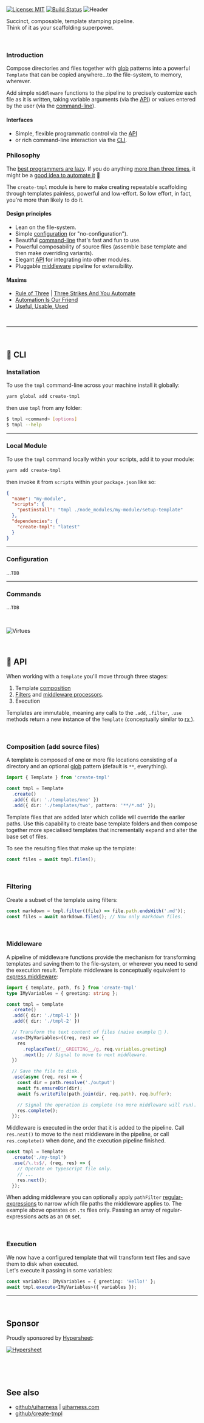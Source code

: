 [![License: MIT](https://img.shields.io/badge/License-MIT-blue.svg)](https://opensource.org/licenses/MIT)
[![Build Status](https://travis-ci.org/philcockfield/create-tmpl.svg?branch=master)](https://travis-ci.org/philcockfield/create-tmpl)
![Header](https://user-images.githubusercontent.com/185555/51378810-daa55200-1b72-11e9-9658-275929147ee9.png)

Succinct, composable, template stamping pipeline.  
Think of it as your scaffolding superpower.

<p>&nbsp;</p>

### Introduction
Compose directories and files together with [glob](https://en.wikipedia.org/wiki/Glob_(programming)) patterns into a powerful `Template` that can be copied anywhere...to the file-system, to memory, wherever.

Add simple `middleware` functions to the pipeline to precisely customize each file as it is written, taking variable arguments (via the [API](#API)) or values entered by the user (via the [command-line](#CLI)).

#### Interfaces

- Simple, flexible programmatic control via the [API](#API)
- or rich command-line interaction via the [CLI](#CLI).

### Philosophy
The [best programmers are lazy](http://threevirtues.com). If you do anything [more than three times](http://wiki.c2.com/?ThreeStrikesAndYouAutomate), it might be a [good idea to automate it](http://wiki.c2.com/?AutomationIsOurFriend) 🤖

The `create-tmpl` module is here to make creating repeatable scaffolding through templates painless, powerful and low-effort.  So low effort, in fact, you're more than likely to do it.

#### Design principles

- Lean on the file-system.
- Simple [configuration](Configuration) (or "no-configuration").
- Beautiful [command-line](#CLI) that's fast and fun to use.
- Powerful composability of source files (assemble base template and then make overriding variants).
- Elegant [API](#API) for integrating into other modules.
- Pluggable [middleware](#Middleware) pipeline for extensibility.

#### Maxims
- [Rule of Three](http://wiki.c2.com/?RuleOfThree) | [Three Strikes And You Automate](http://wiki.c2.com/?ThreeStrikesAndYouAutomate)
- [Automation Is Our Friend](http://wiki.c2.com/?AutomationIsOurFriend)
- [Useful, Usable, Used](http://wiki.c2.com/?UsefulUsableUsed)


<p>&nbsp;</p>  

---

<p>&nbsp;</p>



## 🌳 CLI

### Installation
To use the `tmpl` command-line across your machine install it globally:

```bash
yarn global add create-tmpl
```

then use `tmpl` from any folder:

```bash
$ tmpl <command> [options]
$ tmpl --help
```


---

### Local Module
To use the `tmpl` command locally within your scripts, add it to your module:

```bash
yarn add create-tmpl
```

then invoke it from `scripts` within your `package.json` like so:

```json
{
  "name": "my-module",
  "scripts": {
    "postinstall": "tmpl ./node_modules/my-module/setup-template"
  },
  "dependencies": {
    "create-tmpl": "latest"
  }
}
```

---

### Configuration
...`TDB`

---

### Commands
...`TDB`

<p>&nbsp;</p>  


![Virtues](https://user-images.githubusercontent.com/185555/51451491-6a791500-1d9a-11e9-9695-27f185325104.png)

<p>&nbsp;</p>

## 🌳 API

When working with a `Template` you'll move through three stages:
1. Template [composition](#Composition (add source files))
2. [Filters](#Filtering) and [middleware processors](#Middleware).
3. Execution

Templates are immutable, meaning any calls to the `.add`, `.filter`, `.use` methods return a new instance of the `Template` (conceptually similar to [rx  ](https://github.com/ReactiveX/rxjs)).


<p>&nbsp;</p>  

### Composition (add source files)
A template is composed of one or more file locations consisting of a directory and an optional [glob](https://en.wikipedia.org/wiki/Glob_(programming)) pattern (default is `**`, everything).  

```typescript
import { Template } from 'create-tmpl'

const tmpl = Template
  .create()
  .add({ dir: './templates/one' })
  .add({ dir: './templates/two', pattern: '**/*.md' });
```

Template files that are added later which collide will override the earlier paths.  Use this capability to create base template folders and then compose together more specialised templates that incrementally expand and alter the base set of files.

To see the resulting files that make up the template:

```typescript
const files = await tmpl.files();
```


<p>&nbsp;</p>

### Filtering
Create a subset of the template using filters:

```typescript
const markdown = tmpl.filter((file) => file.path.endsWith('.md'));
const files = await markdown.files(); // Now only markdown files.
```

<p>&nbsp;</p>

### Middleware
A pipeline of middleware functions provide the mechanism for transforming templates and saving them to the file-system, or wherever you need to send the execution result.  Template middleware is conceptually equivalent to [express middleware](https://expressjs.com/en/guide/using-middleware.html):

```typescript
import { template, path, fs } from 'create-tmpl'
type IMyVariables = { greeting: string };

const tmpl = template
  .create()
  .add({ dir: './tmpl-1' })
  .add({ dir: './tmpl-2' })

  // Transform the text content of files (naive example 🤭 ).
  .use<IMyVariables>((req, res) => {
    res
      .replaceText(/__GREETING__/g, req.variables.greeting)
      .next(); // Signal to move to next middleware.
  })

  // Save the file to disk.
  .use(async (req, res) => {
    const dir = path.resolve('./output')
    await fs.ensureDir(dir);
    await fs.writeFile(path.join(dir, req.path), req.buffer);

    // Signal the operation is complete (no more middleware will run).
    res.complete(); 
  });
```

Middleware is executed in the order that it is added to the pipeline.  Call `res.next()` to move to the next middleware in the pipeline, or call `res.complete()` when done, and the execution pipeline finished.

```typescript
const tmpl = Template
  .create('./my-tmpl')
  .use(/\.ts$/, (req, res) => {
    // Operate on typescript file only.
    // ...
    res.next();
  });
```

When adding middleware you can optionally apply `pathFilter` [regular-expressions](https://developer.mozilla.org/en-US/docs/Web/JavaScript/Guide/Regular_Expressions) to narrow which file paths the middleware applies to.  The example above operates on `.ts` files only.  Passing an array of regular-expressions acts as an `OR` set.



<p>&nbsp;</p>

### Execution
We now have a configured template that will transform text files and save them to disk when executed.  
Let's execute it passing in some variables:

```typescript
const variables: IMyVariables = { greeting: 'Hello!' };
await tmpl.execute<IMyVariables>({ variables });
```


---

<p>&nbsp;</p>



## Sponsor
Proudly sponsored by [Hypersheet](https://hypersheet.io):

[![Hypersheet](https://user-images.githubusercontent.com/185555/51567641-944a4d00-1efc-11e9-8fab-8ad81862226c.png)](https://hypersheet.io)

<p>&nbsp;</p>
<p>&nbsp;</p>

## See also
- [github/uiharness](https://github.com/uiharness/uiharness) | [uiharness.com](uiharness.com)
- [github/create-tmpl](https://github.com/philcockfield/create-tmpl)

